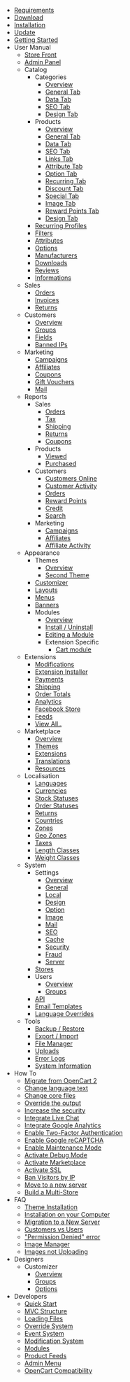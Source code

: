 * [Requirements](requirements)
* [Download](download)
* [Installation](installation)
* [Update](update)
* [Getting Started](getting-started)
* User Manual
	* [Store Front](user-manual/store-front)
	* [Admin Panel](user-manual/admin-panel)
	* Catalog
		* Categories
			* [Overview](user-manual/catalog/categories/overview)
			* [General Tab](user-manual/catalog/categories/general)
			* [Data Tab](user-manual/catalog/categories/data)
			* [SEO Tab](user-manual/catalog/categories/seo)
			* [Design Tab](user-manual/catalog/categories/design)
		* Products
			* [Overview](user-manual/catalog/products/overview)
			* [General Tab](user-manual/catalog/products/general)
			* [Data Tab](user-manual/catalog/products/data)
			* [SEO Tab](user-manual/catalog/products/seo)
			* [Links Tab](user-manual/catalog/products/links)
			* [Attribute Tab](user-manual/catalog/products/attribute)
			* [Option Tab](user-manual/catalog/products/option)
			* [Recurring Tab](user-manual/catalog/products/recurring)
			* [Discount Tab](user-manual/catalog/products/discount)
			* [Special Tab](user-manual/catalog/products/special)
			* [Image Tab](user-manual/catalog/products/image)
			* [Reward Points Tab](user-manual/catalog/products/reward)
			* [Design Tab](user-manual/catalog/products/design)
		* [Recurring Profiles](user-manual/catalog/recurring)
		* [Filters](user-manual/catalog/filters)
		* [Attributes](user-manual/catalog/attributes)
		* [Options](user-manual/catalog/options)
		* [Manufacturers](user-manual/catalog/manufacturers)
		* [Downloads](user-manual/catalog/downloads)
		* [Reviews](user-manual/catalog/reviews)
		* [Informations](user-manual/catalog/informations)
	* Sales
		* [Orders](user-manual/sales/orders)
		* [Invoices](user-manual/sales/invoices)
		* [Returns](user-manual/sales/returns)
	* Customers
		* [Overview](user-manual/customers/overview)
		* [Groups](user-manual/customers/groups)
		* [Fields](user-manual/customers/fields)
		* [Banned IPs](user-manual/customers/banned-ips)
	* Marketing
		* [Campaigns](user-manual/marketing/campaigns)
		* [Affiliates](user-manual/marketing/affiliates)
		* [Coupons](user-manual/marketing/coupons)
		* [Gift Vouchers](user-manual/marketing/gift-vouchers)
		* [Mail](user-manual/marketing/mail)
	* Reports
		* Sales
			* [Orders](user-manual/reports/sales/orders)
			* [Tax](user-manual/reports/sales/tax)
			* [Shipping](user-manual/reports/sales/shipping)
			* [Returns](user-manual/reports/sales/returns)
			* [Coupons](user-manual/reports/sales/coupons)
		* Products
			* [Viewed](user-manual/reports/products/viewed)
			* [Purchased](user-manual/reports/products/purchased)
		* Customers
			* [Customers Online](user-manual/reports/customers/customers-online)
			* [Customer Activity](user-manual/reports/customers/customer-activity)
			* [Orders](user-manual/reports/customers/orders)
			* [Reward Points](user-manual/reports/customers/rewards)
			* [Credit](user-manual/reports/customers/credit)
			* [Search](user-manual/reports/customers/search)
		* Marketing
			* [Campaigns](user-manual/reports/marketing/campaigns)
			* [Affiliates](user-manual/reports/marketing/affiliates)
			* [Affiliate Activity](user-manual/reports/marketing/affiliate-activity)
	* Appearance
		* Themes
			* [Overview](user-manual/appearance/themes/overview)
			* [Second Theme](user-manual/appearance/themes/second)
		* [Customizer](user-manual/appearance/customizer)
		* [Layouts](user-manual/appearance/layouts)
		* [Menus](user-manual/appearance/menus)
		* [Banners](user-manual/appearance/banners)
		* Modules
			* [Overview](user-manual/appearance/modules/overview)
			* [Install / Uninstall](user-manual/appearance/modules/install)
			* [Editing a Module](user-manual/appearance/modules/edit)
			* Extension Specific
				* [Cart module](user-manual/appearance/modules/extension-specific/cart)
	* Extensions
		* [Modifications](user-manual/extensions/modifications)
		* [Extension Installer](user-manual/extensions/extension-installer)
		* [Payments](user-manual/extensions/payments)
		* [Shipping](user-manual/extensions/shipping)
		* [Order Totals](user-manual/extensions/order-totals)
		* [Analytics](user-manual/extensions/analytics)
		* [Facebook Store](user-manual/extensions/facebook-store)
		* [Feeds](user-manual/extensions/feeds)
		* [View All..](user-manual/extensions/view-all)
	* Marketplace
		* [Overview](user-manual/marketplace/overview)
		* [Themes](user-manual/marketplace/themes)
		* [Extensions](user-manual/marketplace/extensions)
		* [Translations](user-manual/marketplace/translations)
		* [Resources](user-manual/marketplace/resources)
	* Localisation
		* [Languages](user-manual/localisation/languages)
		* [Currencies](user-manual/localisation/currencies)
		* [Stock Statuses](user-manual/localisation/stock-statuses)
		* [Order Statuses](user-manual/localisation/order-statuses)
		* [Returns](user-manual/localisation/returns)
		* [Countries](user-manual/localisation/countries)
		* [Zones](user-manual/localisation/zones)
		* [Geo Zones](user-manual/localisation/geo-zones)
		* [Taxes](user-manual/localisation/taxes)
		* [Length Classes](user-manual/localisation/length-classes)
		* [Weight Classes](user-manual/localisation/weight-classes)
	* System
		* Settings
			* [Overview](user-manual/system/settings/overview)
			* [General](user-manual/system/settings/general)
			* [Local](user-manual/system/settings/local)
			* [Design](user-manual/system/settings/design)
			* [Option](user-manual/system/settings/option)
			* [Image](user-manual/system/settings/image)
			* [Mail](user-manual/system/settings/mail)
			* [SEO](user-manual/system/settings/seo)
			* [Cache](user-manual/system/settings/cache)
			* [Security](user-manual/system/settings/security)
			* [Fraud](user-manual/system/settings/fraud)
			* [Server](user-manual/system/settings/server)
		* [Stores](user-manual/system/stores)
		* Users
			* [Overview](user-manual/system/users/overview)
			* [Groups](user-manual/system/users/groups)
		* [API](user-manual/system/api)
		* [Email Templates](user-manual/system/email-templates)
		* [Language Overrides](user-manual/system/language-overrides)
    * Tools
		* [Backup / Restore](user-manual/tools/backup-restore)
		* [Export / Import](user-manual/tools/export-import)
		* [File Manager](user-manual/tools/file-manager)
		* [Uploads](user-manual/tools/uploads)
		* [Error Logs](user-manual/tools/error-logs)
		* [System Information](user-manual/tools/system-information)
* How To
	* [Migrate from OpenCart 2](how-to/how-to-migrate-from-opencart-2)
	* [Change language text](how-to/how-to-change-language-text)
	* [Change core files](how-to/how-to-change-core-files)
	* [Override the output](how-to/how-to-override-the-output)
	* [Increase the security](how-to/how-to-increase-the-security)
	* [Integrate Live Chat](how-to/how-to-integrate-live-chat)
	* [Integrate Google Analytics](how-to/how-to-integrate-google-analytics)
	* [Enable Two-Factor Authentication](how-to/how-to-enable-two-factor-authentication)
	* [Enable Google reCAPTCHA](how-to/how-to-enable-google-recaptcha)
	* [Enable Maintenance Mode](how-to/how-to-enable-maintenance-mode)
	* [Activate Debug Mode](how-to/how-to-activate-debug-mode)
	* [Activate Marketplace](how-to/how-to-activate-marketplace)
	* [Activate SSL](how-to/how-to-activate-ssl)
	* [Ban Visitors by IP](how-to/how-to-ban-visitors-by-ip)
	* [Move to a new server](how-to/how-to-move-to-a-new-server)
	* [Build a Multi-Store](how-to/how-to-build-a-multi-store)
* FAQ
	* [Theme Installation](faq/theme-installation)
	* [Installation on your Computer](faq/installing-arastta-on-computer)
	* [Migration to a New Server](faq/migration-to-new-a-server)
	* [Customers vs Users](faq/customers-vs-users)
	* ["Permission Denied" error](faq/permission-denied-error)
	* [Image Manager](faq/image-manager)
	* [Images not Uploading](faq/images-not-uploading)
* Designers
	* Customizer
		* [Overview](designers/customizer/overview)
		* [Groups](designers/customizer/groups)
		* [Options](designers/customizer/options)
* Developers
	* [Quick Start](developers/quick-start)
	* [MVC Structure](developers/mvc-structure)
	* [Loading Files](developers/loading-files)
	* [Override System](developers/override-system)
	* [Event System](developers/event-system)
	* [Modification System](developers/modification-system)
	* [Modules](developers/modules)
	* [Product Feeds](developers/product-feeds)
	* [Admin Menu](developers/admin-menu)
	* [OpenCart Compatibility](developers/opencart-compatibility)
